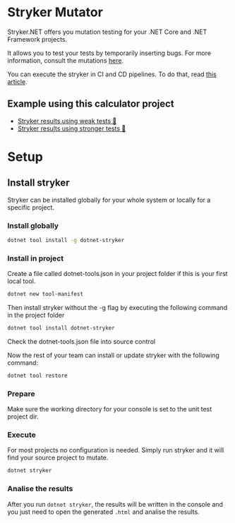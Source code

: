 # Stryker Mutator

Stryker.NET offers you mutation testing for your .NET Core and .NET Framework projects.

It allows you to test your tests by temporarily inserting bugs. For more information, consult the mutations [here](https://stryker-mutator.io/docs/stryker-net/mutations).

You can execute the stryker in CI and CD pipelines. To do that, read [this article](https://stryker-mutator.io/docs/stryker-net/stryker-in-pipeline).

## Example using this calculator project

- [Stryker results using weak tests 📄](BadAndWeakTests/README.md)
- [Stryker results using stronger tests 📄](StrongerTests/README.md)

# Setup 

## Install stryker

Stryker can be installed globally for your whole system or locally for a specific project.

### Install globally

```bash
dotnet tool install -g dotnet-stryker
```

### Install in project

Create a file called dotnet-tools.json in your project folder if this is your first local tool.

```bash
dotnet new tool-manifest
```

Then install stryker without the -g flag by executing the following command in the project folder

```bash
dotnet tool install dotnet-stryker
```

Check the dotnet-tools.json file into source control

Now the rest of your team can install or update stryker with the following command:

```bash
dotnet tool restore
```

### Prepare

Make sure the working directory for your console is set to the unit test project dir.

### Execute

For most projects no configuration is needed. Simply run stryker and it will find your source project to mutate.

```bash
dotnet stryker
```

### Analise the results

After you run `dotnet stryker`, the results will be written in the console and you just need to open the generated `.html` and analise the results.